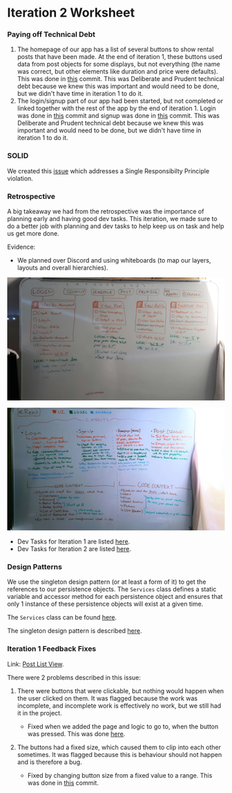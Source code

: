# Iteration 2 Worksheet

### Paying off Technical Debt

1. The homepage of our app has a list of several buttons to show rental posts that have been made. At the end of iteration 1, these buttons used data from post objects for some displays, but not everything (the name was correct, but other elements like duration and price were defaults). This was done in [this](https://code.cs.umanitoba.ca/3350-summer2023/segmentationfault/-/blob/7f36f69e37d713f3b4cb56b068a7fc26cfdb2ff9/app/src/main/java/com/erent/presentation/PostActivity.java#L44) commit. This was Deliberate and Prudent technical debt because we knew this was important and would need to be done, but we didn't have time in iteration 1 to do it.
2. The login/signup part of our app had been started, but not completed or linked together with the rest of the app by the end of iteration 1. Login was done in [this](https://code.cs.umanitoba.ca/3350-summer2023/segmentationfault/-/blob/6b67e0dc07b3948577888dda77608cc011fd95cd/app/src/main/java/com/erent/presentation/LoginActivity.java#L47) commit and signup was done in [this](https://code.cs.umanitoba.ca/3350-summer2023/segmentationfault/-/blob/70869fb4853194bad3cb2ed7284082601a0a55c6/app/src/main/java/com/erent/presentation/SignUpActivity.java#L31) commit. This was Deliberate and Prudent technical debt because we knew this was important and would need to be done, but we didn't have time in iteration 1 to do it.

### SOLID

We created this [issue](https://code.cs.umanitoba.ca/3350-summer2023/teameleven-11/-/issues/82) which addresses a Single Responsibilty Principle violation.

### Retrospective

A big takeaway we had from the retrospective was the importance of planning early and having good dev tasks. This iteration, we made sure to do a better job with planning and dev tasks to help keep us on task and help us get more done.

Evidence:
- We planned over Discord and using whiteboards (to map our layers, layouts and overall hierarchies). 

![Iteration 2 Planning](20230710_162341.jpg)

![Iteration 2 Planning part 2](20230629_151057.jpg)

- Dev Tasks for Iteration 1 are listed [here](https://code.cs.umanitoba.ca/3350-summer2023/segmentationfault/-/issues/?sort=created_date&state=all&label_name%5B%5D=Dev%20Task&milestone_title=Iteration%201&first_page_size=20).
- Dev Tasks for Iteration 2 are listed [here](https://code.cs.umanitoba.ca/3350-summer2023/segmentationfault/-/issues/?sort=created_date&state=all&milestone_title=Iteration%202&label_name%5B%5D=Dev%20Task&first_page_size=20).

### Design Patterns

We use the singleton design pattern (or at least a form of it) to get the references to our persistence objects. The `Services` class defines a static variable and accessor method for each persistence object and ensures that only 1 instance of these persistence objects will exist at a given time.

The `Services` class can be found [here](https://code.cs.umanitoba.ca/3350-summer2023/segmentationfault/-/blob/0e3a1d64703e6227128539e0378a832751183ab2/app/src/main/java/com/erent/application/Services.java).

The singleton design pattern is described [here](https://refactoring.guru/design-patterns/singleton).

### Iteration 1 Feedback Fixes

Link: [Post List View](https://code.cs.umanitoba.ca/3350-summer2023/segmentationfault/-/issues/48).

There were 2 problems described in this issue:

1. There were buttons that were clickable, but nothing would happen when the user clicked on them. It was flagged because the work was incomplete, and incomplete work is effectively no work, but we still had it in the project.

    - Fixed when we added the page and logic to go to, when the button was pressed. This was done [here](https://code.cs.umanitoba.ca/3350-summer2023/segmentationfault/-/blob/0863a3e72a85e00b3b4482863b67b86e3f8bbbeb/app/src/main/java/com/erent/presentation/HomepageFragment.java#L45).


2. The buttons had a fixed size, which caused them to clip into each other sometimes. It was flagged because this is behaviour should not happen and is therefore a bug.

    - Fixed by changing button size from a fixed value to a range. This was done in [this](https://code.cs.umanitoba.ca/3350-summer2023/segmentationfault/-/commit/acb1c9ff1758e2c621d3f4bb1e0809f8ba64e6ca) commit.